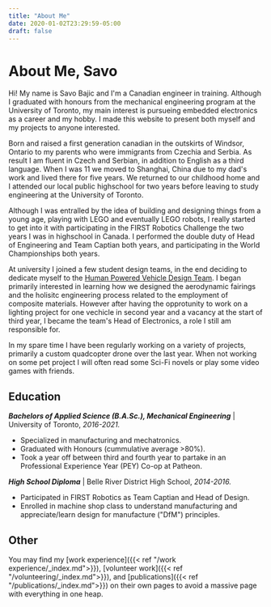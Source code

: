 ```yaml
---
title: "About Me"
date: 2020-01-02T23:29:59-05:00
draft: false
---
```

# About Me, Savo

Hi! My name is Savo Bajic and I'm a Canadian engineer in training. Although I graduated with honours from the mechanical 
engineering program at the University of Toronto, my main interest is pursueing embedded electronics as a career and my hobby.
 I made this website to present both myself and my projects to anyone interested.

Born and raised a first generation canadian in the outskirts of Windsor, Ontario to my parents who were immigrants from Czechia 
and Serbia. As result I am fluent in Czech and Serbian, in addition to English as a third language. When I was 11 we moved to
Shanghai, China due to my dad's work and lived there for five years. We returned to our childhood home and I attended our local
public highschool for two years before leaving to study engineering at the University of Toronto.

Although I was entralled by the idea of building and designing things from a young age, playing with LEGO and eventually LEGO
robots, I really started to get into it with participating in the FIRST Robotics Challenge the two years I was in highschool in
Canada. I performed the double duty of Head of Engineering and Team Captian both years, and participating in the World
Championships both years.

At university I joined a few student design teams, in the end deciding to dedicate myself to the
[Human Powered Vehicle Design Team](https://hpvdt.skule.ca/). I began primarily interested in learning how we designed
the aerodynamic fairings and the holisitc engineering process related to the employment of composite materials. However after
having the opprotunity to work on a lighting project for one vechicle in second year and a vacancy at the start of third year,
I became the team's Head of Electronics, a role I still am responsible for.

In my spare time I have been regularly working on a variety of projects, primarily a custom quadcopter drone over
the last year. When not working on some pet project I will often read some Sci-Fi novels or play some video games with friends.

## Education

***Bachelors of Applied Science (B.A.Sc.), Mechanical Engineering*** | University of Toronto, *2016-2021.*
- Specialized in manufacturing and mechatronics.
- Graduated with Honours (cummulative average >80%).
- Took a year off between third and fourth year to partake in an Professional Experience Year (PEY) Co-op at Patheon.

***High School Diploma*** | Belle River District High School, *2014-2016.*
- Participated in FIRST Robotics as Team Captian and Head of Design.
- Enrolled in machine shop class to understand manufacturing and appreciate/learn design for manufacture ("DfM") principles.

## Other

You may find my [work experience]({{< ref "/work experience/_index.md">}}), [volunteer work]({{< ref "/volunteering/_index.md">}}), and [publications]({{< ref "/publications/_index.md">}}) on
their own pages to avoid a massive page with everything in one heap.
